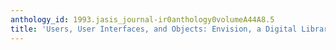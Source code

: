 ```yaml
---
anthology_id: 1993.jasis_journal-ir0anthology0volumeA44A8.5
title: 'Users, User Interfaces, and Objects: Envision, a Digital Library'
---
```

